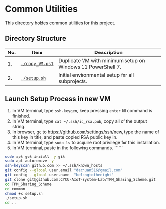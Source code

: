 # Common Utilities

This directory holdes common utilities for this project.

## Directory Structure

| No. | Item                                 | Description                                                 |
| --- | ------------------------------------ | ----------------------------------------------------------- |
| 1.  | [```./copy_VM.ps1```](./copy_VM.ps1) | Duplicate VM with minimum setup on Windows 11 PowerShell 7. |
| 2.  | [```./setup.sh```](./setup.sh)       | Initial environmental setup for all subprojects.            |

## Launch Setup Process in new VM

1. In VM terminal, type ```ssh-keygen```, keep pressing ```enter``` till command is finished.
2. In VM terminal, type ```cat ~/.ssh/id_rsa.pub```, copy all of the output string.
3. In browser, go to <https://github.com/settings/ssh/new>, type the name of this key in title, and paste copied RSA public key in.
4. In VM terminal, type ```sudo ls``` to acquire root privilege for this installation.
5. In VM terminal, paste in the following commands. ``````

```bash
sudo apt-get install -y git
sudo apt autoremove -y
ssh-keyscan github.com >> ~/.ssh/known_hosts
git config --global user.email "dachuan516@gmail.com"
git config --global user.name  "belongtothenight"
git clone git@github.com:CYCU-AIoT-System-Lab/TPM_Sharing_Scheme.git
cd TPM_Sharing_Scheme
cd common
chmod +x setup.sh
./setup.sh
cd ..

```
